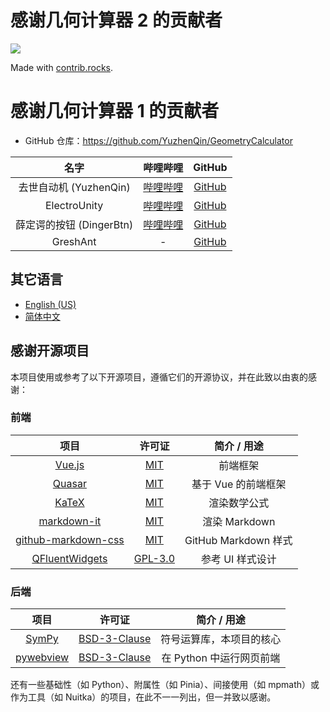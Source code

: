# 感谢几何计算器 2 的贡献者

<a href="https://github.com/zhdbk3/GeometryCalculator/graphs/contributors">
  <img src="https://contrib.rocks/image?repo=zhdbk3/GeometryCalculator" />
</a>

Made with [contrib.rocks](https://contrib.rocks).

# 感谢几何计算器 1 的贡献者

- GitHub 仓库：https://github.com/YuzhenQin/GeometryCalculator

|         名字         |                     哔哩哔哩                     |                  GitHub                   |
|:------------------:|:--------------------------------------------:|:-----------------------------------------:|
| 去世自动机 (YuzhenQin)  | [哔哩哔哩](https://space.bilibili.com/470160343) |  [GitHub](https://github.com/YuzhenQin1)  |
|    ElectroUnity    | [哔哩哔哩](https://space.bilibili.com/562633104) | [GitHub](https://github.com/ElectroUnity) |
| 薛定谔的按钮 (DingerBtn) | [哔哩哔哩](https://space.bilibili.com/668182235) |  [GitHub](https://github.com/DingerBtn)   |
|      GreshAnt      |                      -                       | [GitHub](https://github.com/Kevin-O-Hsu)  |

## 其它语言

* [English (US)](ACKNOWLEDGMENTS.en.md)
* [简体中文](ACKNOWLEDGMENTS.md)

## 感谢开源项目

本项目使用或参考了以下开源项目，遵循它们的开源协议，并在此致以由衷的感谢：

### 前端

|                                     项目                                     |                                      许可证                                      |      简介 / 用途       |
|:--------------------------------------------------------------------------:|:-----------------------------------------------------------------------------:|:------------------:|
|                      [Vue.js](https://cn.vuejs.org/)                       |            [MIT](https://github.com/vuejs/core/blob/main/LICENSE)             |        前端框架        |
|                       [Quasar](https://quasar.dev/)                        |       [MIT](https://github.com/quasarframework/quasar/blob/dev/LICENSE)       |    基于 Vue 的前端框架    |
|                        [KaTeX](https://katex.org/)                         |            [MIT](https://github.com/KaTeX/KaTeX/blob/main/LICENSE)            |       渲染数学公式       |
|         [markdown-it](https://github.com/markdown-it/markdown-it)          |     [MIT](https://github.com/markdown-it/markdown-it/blob/master/LICENSE)     |    渲染 Markdown     |
| [github-markdown-css](https://github.com/sindresorhus/github-markdown-css) | [MIT](https://github.com/sindresorhus/github-markdown-css/blob/main/license)  | GitHub Markdown 样式 |
|              [QFluentWidgets](https://qfluentwidgets.com/zh/)              | [GPL-3.0](https://github.com/zhiyiYo/PyQt-Fluent-Widgets/blob/master/LICENSE) |     参考 UI 样式设计     |

### 后端

|                      项目                      |                                  许可证                                   |     简介 / 用途      |
|:--------------------------------------------:|:----------------------------------------------------------------------:|:----------------:|
| [SymPy](https://www.sympy.org/zh/index.html) |   [BSD-3-Clause](https://github.com/sympy/sympy/blob/master/LICENSE)   |   符号运算库，本项目的核心   |
|  [pywebview](https://pywebview.flowrl.com)   | [BSD-3-Clause](https://github.com/r0x0r/pywebview/blob/master/LICENSE) | 在 Python 中运行网页前端 |

还有一些基础性（如 Python）、附属性（如 Pinia）、间接使用（如 mpmath）或作为工具（如 Nuitka）的项目，在此不一一列出，但一并致以感谢。

